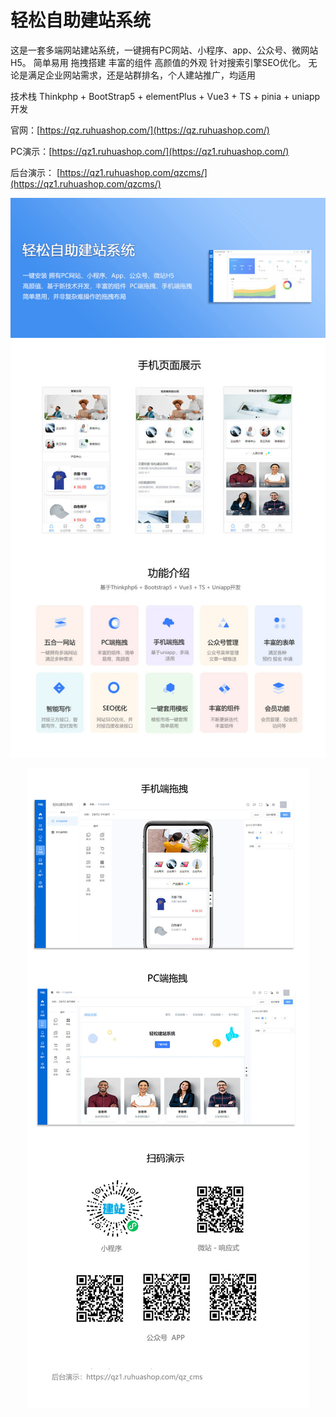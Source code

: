# 轻松自助建站系统

这是一套多端网站建站系统，一键拥有PC网站、小程序、app、公众号、微网站H5。
简单易用 拖拽搭建 丰富的组件 高颜值的外观 针对搜索引擎SEO优化。
无论是满足企业网站需求，还是站群排名，个人建站推广，均适用

技术栈  Thinkphp + BootStrap5 + elementPlus + Vue3 + TS + pinia + uniapp 开发

官网：[https://qz.ruhuashop.com/](https://qz.ruhuashop.com/)

PC演示：[https://qz1.ruhuashop.com/](https://qz1.ruhuashop.com/)

后台演示：
[https://qz1.ruhuashop.com/qzcms/](https://qz1.ruhuashop.com/qzcms/)


<p align="center">
  <img src="https://raw.githubusercontent.com/baok1592/qingzhan/main/public/assets/show1.jpg">
</p>
<p align="center">
  <img src="https://raw.githubusercontent.com/baok1592/qingzhan/main/public/assets/show2.jpg">
</p>
